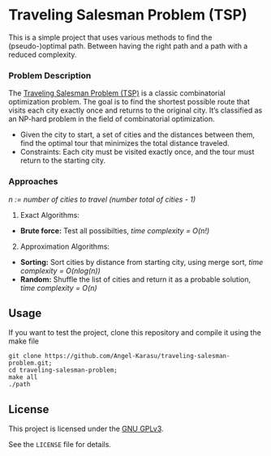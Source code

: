 # Traveling Salesman Problem (TSP)

This is a simple project that uses various methods to find the (pseudo-)optimal path. Between having the right path and a path with a reduced complexity.

### Problem Description

The [Traveling Salesman Problem (TSP)](https://en.wikipedia.org/wiki/Travelling_salesman_problem) is a classic combinatorial optimization problem. The goal is to find the shortest possible route that visits each city exactly once and returns to the original city. It’s classified as an NP-hard problem in the field of combinatorial optimization.

- Given the city to start, a set of cities and the distances between them, find the optimal tour that minimizes the total distance traveled.
- Constraints: Each city must be visited exactly once, and the tour must return to the starting city.
 
### Approaches
*n := number of cities to travel (number total of cities - 1)*
1. Exact Algorithms:
  - **Brute force:** Test all possibilties, *time complexity = O(n!)*
2. Approximation Algorithms:
  - **Sorting:** Sort cities by distance from starting city, using merge sort, *time complexity = O(nlog(n))*
  - **Random:** Shuffle the list of cities and return it as a probable solution, *time complexity = O(n)*
    
## Usage

If you want to test the project, clone this repository and compile it using the make file
```shell
git clone https://github.com/Angel-Karasu/traveling-salesman-problem.git;
cd traveling-salesman-problem;
make all
./path
```
  
## License

This project is licensed under the [GNU GPLv3](https://choosealicense.com/licenses/gpl-3.0/).

See the `LICENSE` file for details.
